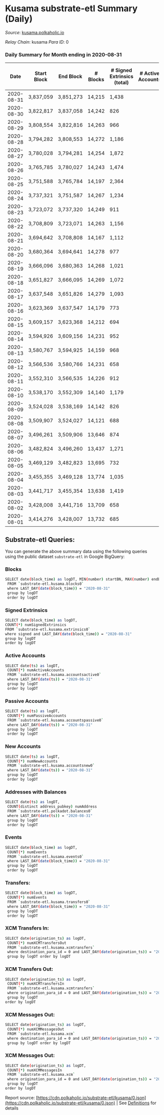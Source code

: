# Kusama substrate-etl Summary (Daily)

_Source_: [kusama.polkaholic.io](https://kusama.polkaholic.io)

*Relay Chain*: kusama
*Para ID*: 0



### Daily Summary for Month ending in 2020-08-31


| Date | Start Block | End Block | # Blocks | # Signed Extrinsics (total) | # Active Accounts | # Passive | # New | # Addresses with Balances | # Events | # Transfers | # XCM Transfers In | # XCM Transfers Out | # XCM In | # XCM Out | Issues | 
| ---- | ----------- | --------- | -------- | --------------------------- | ----------------- | --------- | ----- | ------------------------- | -------- | ----------- | ------------------ | ------------------- | -------- | --------- | ------ |
| 2020-08-31 | 3,837,059 | 3,851,273 | 14,215 | 1,438 |  |  |  | 17,828 | 80,706 | 542 ($259,746,109.97) |   |   |  |  |  |
| 2020-08-30 | 3,822,817 | 3,837,058 | 14,242 | 826 |  |  |  |  | 72,513 | 267 ($16,469,239.73) |   |   |  |  |  |
| 2020-08-29 | 3,808,554 | 3,822,816 | 14,263 | 966 |  |  |  |  | 67,420 | 367 ($37,443,717.08) |   |   |  |  |  |
| 2020-08-28 | 3,794,282 | 3,808,553 | 14,272 | 1,186 |  |  |  |  | 77,360 | 392 ($17,488,532.40) |   |   |  |  |  |
| 2020-08-27 | 3,780,028 | 3,794,281 | 14,254 | 1,872 |  |  |  |  | 71,113 | 802 ($52,629,424.50) |   |   |  |  |  |
| 2020-08-26 | 3,765,785 | 3,780,027 | 14,243 | 1,474 |  |  |  |  | 80,601 | 626 ($92,713,606.80) |   |   |  |  |  |
| 2020-08-25 | 3,751,588 | 3,765,784 | 14,197 | 2,364 |  |  |  |  | 77,011 | 1,134 ($117,066,373.31) |   |   |  |  |  |
| 2020-08-24 | 3,737,321 | 3,751,587 | 14,267 | 1,234 |  |  |  |  | 70,474 | 541 ($54,863,039.56) |   |   |  |  |  |
| 2020-08-23 | 3,723,072 | 3,737,320 | 14,249 | 911 |  |  |  |  | 66,823 | 309 ($18,722,373.35) |   |   |  |  |  |
| 2020-08-22 | 3,708,809 | 3,723,071 | 14,263 | 1,156 |  |  |  |  | 71,049 | 418 ($65,073,660.73) |   |   |  |  |  |
| 2020-08-21 | 3,694,642 | 3,708,808 | 14,167 | 1,112 |  |  |  |  | 70,468 | 508 ($48,339,598.18) |   |   |  |  |  |
| 2020-08-20 | 3,680,364 | 3,694,641 | 14,278 | 977 |  |  |  |  | 65,574 | 319 ($35,276,127.35) |   |   |  |  |  |
| 2020-08-19 | 3,666,096 | 3,680,363 | 14,268 | 1,021 |  |  |  |  | 69,589 | 448 ($37,872,856.46) |   |   |  |  |  |
| 2020-08-18 | 3,651,827 | 3,666,095 | 14,269 | 1,072 |  |  |  |  | 71,085 | 412 ($39,845,607.45) |   |   |  |  |  |
| 2020-08-17 | 3,637,548 | 3,651,826 | 14,279 | 1,093 |  |  |  |  | 73,825 | 336 ($30,957,751.88) |   |   |  |  |  |
| 2020-08-16 | 3,623,369 | 3,637,547 | 14,179 | 773 |  |  |  |  | 62,239 | 292 ($13,033,111.78) |   |   |  |  |  |
| 2020-08-15 | 3,609,157 | 3,623,368 | 14,212 | 694 |  |  |  |  | 62,921 | 218 ($18,801,877.28) |   |   |  |  |  |
| 2020-08-14 | 3,594,926 | 3,609,156 | 14,231 | 952 |  |  |  |  | 62,623 | 344 ($11,139,243.56) |   |   |  |  |  |
| 2020-08-13 | 3,580,767 | 3,594,925 | 14,159 | 968 |  |  |  |  | 71,697 | 252 ($22,946,662.66) |   |   |  |  |  |
| 2020-08-12 | 3,566,536 | 3,580,766 | 14,231 | 658 |  |  |  |  | 61,339 | 257 ($15,252,052.69) |   |   |  |  |  |
| 2020-08-11 | 3,552,310 | 3,566,535 | 14,226 | 912 |  |  |  |  | 63,509 | 360 ($28,713,644.93) |   |   |  |  |  |
| 2020-08-10 | 3,538,170 | 3,552,309 | 14,140 | 1,179 |  |  |  |  | 68,092 | 523 ($78,842,569.34) |   |   |  |  |  |
| 2020-08-09 | 3,524,028 | 3,538,169 | 14,142 | 826 |  |  |  |  | 61,378 | 303 ($12,855,368.12) |   |   |  |  |  |
| 2020-08-08 | 3,509,907 | 3,524,027 | 14,121 | 688 |  |  |  |  | 61,349 | 277 ($5,371,708.95) |   |   |  |  |  |
| 2020-08-07 | 3,496,261 | 3,509,906 | 13,646 | 874 |  |  |  |  | 61,504 | 344 ($14,843,613.72) |   |   |  |  |  |
| 2020-08-06 | 3,482,824 | 3,496,260 | 13,437 | 1,271 |  |  |  |  | 62,088 | 656 ($38,782,135.10) |   |   |  |  |  |
| 2020-08-05 | 3,469,129 | 3,482,823 | 13,695 | 732 |  |  |  |  | 60,527 | 276 ($14,201,084.03) |   |   |  |  |  |
| 2020-08-04 | 3,455,355 | 3,469,128 | 13,774 | 1,035 |  |  |  |  | 67,972 | 267 ($31,534,501.49) |   |   |  |  |  |
| 2020-08-03 | 3,441,717 | 3,455,354 | 13,638 | 1,419 |  |  |  |  | 70,724 | 399 ($41,921,888.90) |   |   |  |  |  |
| 2020-08-02 | 3,428,008 | 3,441,716 | 13,709 | 658 |  |  |  |  | 59,564 | 283 ($20,639,929.71) |   |   |  |  |  |
| 2020-08-01 | 3,414,276 | 3,428,007 | 13,732 | 685 |  |  |  |  | 58,109 | 265 ($23,336,075.62) |   |   |  |  |  |

## Substrate-etl Queries:
You can generate the above summary data using the following queries using the public dataset `substrate-etl` in Google BigQuery:

### Blocks
```bash
SELECT date(block_time) as logDT, MIN(number) startBN, MAX(number) endBN, COUNT(*) numBlocks 
 FROM `substrate-etl.kusama.blocks0`  
 where LAST_DAY(date(block_time)) = "2020-08-31" 
 group by logDT 
 order by logDT
```

### Signed Extrinsics
```bash
SELECT date(block_time) as logDT, 
COUNT(*) numSignedExtrinsics 
FROM `substrate-etl.kusama.extrinsics0`  
where signed and LAST_DAY(date(block_time)) = "2020-08-31" 
group by logDT 
order by logDT
```

### Active Accounts
```bash
SELECT date(ts) as logDT, 
 COUNT(*) numActiveAccounts 
 FROM `substrate-etl.kusama.accountsactive0` 
 where LAST_DAY(date(ts)) = "2020-08-31" 
 group by logDT 
 order by logDT
```

### Passive Accounts
```bash
SELECT date(ts) as logDT, 
 COUNT(*) numPassiveAccounts 
 FROM `substrate-etl.kusama.accountspassive0` 
 where LAST_DAY(date(ts)) = "2020-08-31" 
 group by logDT 
 order by logDT
```

### New Accounts
```bash
SELECT date(ts) as logDT, 
 COUNT(*) numNewAccounts 
 FROM `substrate-etl.kusama.accountsnew0` 
 where LAST_DAY(date(ts)) = "2020-08-31" 
 group by logDT
 order by logDT
```

### Addresses with Balances
```bash
SELECT date(ts) as logDT,
 COUNT(distinct address_pubkey) numAddress 
 FROM `substrate-etl.polkadot.balances0` 
 where LAST_DAY(date(ts)) = "2020-08-31" 
 group by logDT 
 order by logDT
```

### Events
```bash
SELECT date(block_time) as logDT, 
 COUNT(*) numEvents 
 FROM `substrate-etl.kusama.events0` 
 where LAST_DAY(date(block_time)) = "2020-08-31" 
 group by logDT 
 order by logDT
```

### Transfers:
```bash
SELECT date(block_time) as logDT, 
 COUNT(*) numEvents 
 FROM `substrate-etl.kusama.transfers0` 
 where LAST_DAY(date(block_time)) = "2020-08-31" 
 group by logDT 
 order by logDT
```

### XCM Transfers In:
```bash
SELECT date(origination_ts) as logDT, 
 COUNT(*) numXCMTransfersOut 
 FROM `substrate-etl.kusama.xcmtransfers` 
 where destination_para_id = 0 and LAST_DAY(date(origination_ts)) = "2020-08-31" 
 group by logDT order by logDT
```

### XCM Transfers Out:
```bash
SELECT date(origination_ts) as logDT, 
 COUNT(*) numXCMTransfersIn 
 FROM `substrate-etl.kusama.xcmtransfers` 
 where origination_para_id = 0 and LAST_DAY(date(origination_ts)) = "2020-08-31" 
 group by logDT 
order by logDT
```

### XCM Messages Out:
```bash
SELECT date(origination_ts) as logDT, 
 COUNT(*) numXCMMessagesOut 
 FROM `substrate-etl.kusama.xcm` 
 where destination_para_id = 0 and LAST_DAY(date(origination_ts)) = "2020-08-31" 
 group by logDT order by logDT
```

### XCM Messages Out:
```bash
SELECT date(origination_ts) as logDT, 
 COUNT(*) numXCMMessagesIn 
 FROM `substrate-etl.kusama.xcm` 
 where origination_para_id = 0 and LAST_DAY(date(origination_ts)) = "2020-08-31" 
 group by logDT 
order by logDT
```


Report source: [https://cdn.polkaholic.io/substrate-etl/kusama/0.json](https://cdn.polkaholic.io/substrate-etl/kusama/0.json) | See [Definitions](/DEFINITIONS.md) for details
